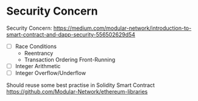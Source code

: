 # Security Concern
Security Concern: https://medium.com/modular-network/introduction-to-smart-contract-and-dapp-security-556502629d54

+ [ ] Race Conditions
 	+ Reentrancy
 	+ Transaction Ordering Front-Running
+ [ ] Integer Arithmetic
+ [ ] Integer Overflow/Underflow

Should reuse some best practise in Solidity Smart Contract
https://github.com/Modular-Network/ethereum-libraries